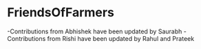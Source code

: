 # FriendsOfFarmers

  -Contributions from Abhishek have been updated by Saurabh
  -Contributions from Rishi have been updated by Rahul and Prateek
